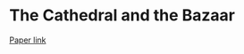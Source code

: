 # The Cathedral and the Bazaar

[Paper link](https://monoskop.org/images/e/e0/Raymond_Eric_S_The_Cathedral_and_the_Bazaar_rev_ed.pdf)